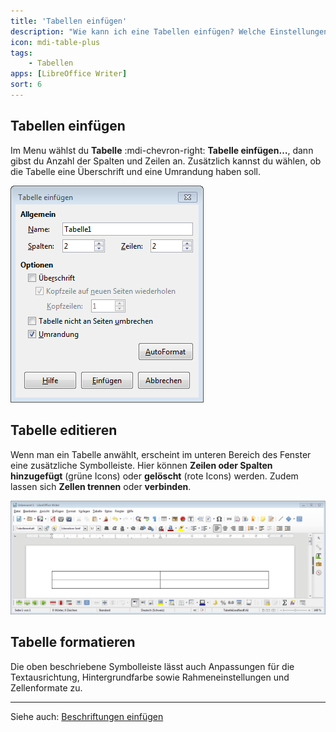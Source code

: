 ```yaml
---
title: 'Tabellen einfügen'
description: "Wie kann ich eine Tabellen einfügen? Welche Einstellungen eigenen sich?"
icon: mdi-table-plus
tags:
    - Tabellen
apps: [LibreOffice Writer]
sort: 6
---
```


## Tabellen einfügen
Im Menu wählst du __Tabelle__ :mdi-chevron-right: __Tabelle einfügen…__, dann gibst du Anzahl der Spalten und Zeilen an. Zusätzlich kannst du wählen, ob die Tabelle eine Überschrift und eine Umrandung haben soll.

![Tabelle einfügen](./images/tabelle-einfuegen.lo.png)


## Tabelle editieren
Wenn man ein Tabelle anwählt, erscheint im unteren Bereich des Fenster eine zusätzliche Symbolleiste. Hier können **Zeilen oder Spalten hinzugefügt** (grüne Icons) oder **gelöscht** (rote Icons) werden. Zudem lassen sich **Zellen trennen** oder **verbinden**.

![](./images/tabelle-formatieren.lo.png)

## Tabelle formatieren
Die oben beschriebene Symbolleiste lässt auch Anpassungen für die Textausrichtung, Hintergrundfarbe sowie Rahmeneinstellungen und Zellenformate zu.

---

Siehe auch: [Beschriftungen einfügen](/textverarbeitung/writer/beschriftungen-einfuegen)

